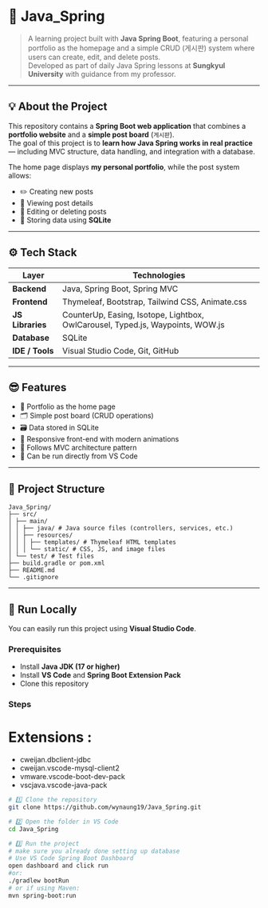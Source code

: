 # 🌱 Java_Spring

> A learning project built with **Java Spring Boot**, featuring a personal portfolio as the homepage and a simple CRUD (게시판) system where users can create, edit, and delete posts.  
> Developed as part of daily Java Spring lessons at **Sungkyul University** with guidance from my professor.

---

## 💡 About the Project

This repository contains a **Spring Boot web application** that combines a **portfolio website** and a **simple post board** (`게시판`).  
The goal of this project is to **learn how Java Spring works in real practice** — including MVC structure, data handling, and integration with a database.

The home page displays **my personal portfolio**, while the post system allows:

- ✏️ Creating new posts
- 🧾 Viewing post details
- 🧰 Editing or deleting posts
- 💾 Storing data using **SQLite**

---

## ⚙️ Tech Stack

| Layer            | Technologies                                                                   |
| ---------------- | ------------------------------------------------------------------------------ |
| **Backend**      | Java, Spring Boot, Spring MVC                                                  |
| **Frontend**     | Thymeleaf, Bootstrap, Tailwind CSS, Animate.css                                |
| **JS Libraries** | CounterUp, Easing, Isotope, Lightbox, OwlCarousel, Typed.js, Waypoints, WOW.js |
| **Database**     | SQLite                                                                         |
| **IDE / Tools**  | Visual Studio Code, Git, GitHub                                                |

---

## 😎 Features

- 🧍 Portfolio as the home page
- 🗂️ Simple post board (CRUD operations)
- 🗃️ Data stored in SQLite
- 🎨 Responsive front-end with modern animations
- 🧱 Follows MVC architecture pattern
- 🚀 Can be run directly from VS Code

---

## 🧰 Project Structure

```
Java_Spring/
├── src/
│ ├── main/
│ │ ├── java/ # Java source files (controllers, services, etc.)
│ │ ├── resources/
│ │ │ ├── templates/ # Thymeleaf HTML templates
│ │ │ └── static/ # CSS, JS, and image files
│ └── test/ # Test files
├── build.gradle or pom.xml
├── README.md
└── .gitignore
```

---

## 🚀 Run Locally

You can easily run this project using **Visual Studio Code**.

### Prerequisites

- Install **Java JDK (17 or higher)**
- Install **VS Code** and **Spring Boot Extension Pack**
- Clone this repository

### Steps

# Extensions :

- cweijan.dbclient-jdbc
- cweijan.vscode-mysql-client2
- vmware.vscode-boot-dev-pack
- vscjava.vscode-java-pack

```bash
# 1️⃣ Clone the repository
git clone https://github.com/wynaung19/Java_Spring.git

# 2️⃣ Open the folder in VS Code
cd Java_Spring

# 3️⃣ Run the project
# make sure you already done setting up database
# Use VS Code Spring Boot Dashboard
open dashboard and click run
#or:
./gradlew bootRun
# or if using Maven:
mvn spring-boot:run
```
